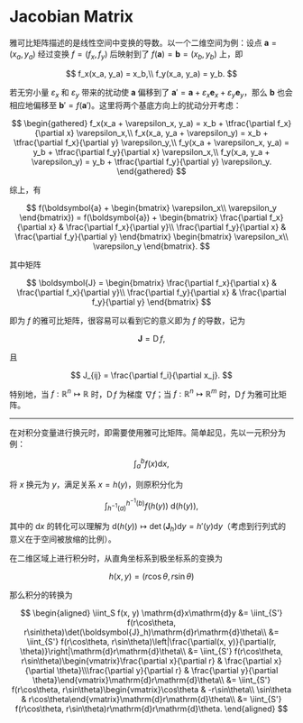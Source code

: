 # Jacobian Matrix

雅可比矩阵描述的是线性空间中变换的导数。以一个二维空间为例：设点 $\boldsymbol{a} = (x_a, y_a)$ 经过变换 $f = (f_x, f_y)$ 后映射到了 $f(\boldsymbol{a}) = \boldsymbol{b} = (x_b, y_b)$ 上，即

$$
f_x(x_a, y_a) = x_b,\\
f_y(x_a, y_a) = y_b.
$$

若无穷小量 $\varepsilon_x$ 和 $\varepsilon_y$ 带来的扰动使 $\boldsymbol{a}$ 偏移到了 $\boldsymbol{a}' = \boldsymbol{a} + \varepsilon_x\boldsymbol{e}_x + \varepsilon_y\boldsymbol{e}_y$，那么 $\boldsymbol{b}$ 也会相应地偏移至 $\boldsymbol{b}' = f(\boldsymbol{a}')$。这里将两个基底方向上的扰动分开考虑：

$$
\begin{gathered}
f_x(x_a + \varepsilon_x, y_a) = x_b + \tfrac{\partial f_x}{\partial x} \varepsilon_x,\\
f_x(x_a, y_a + \varepsilon_y) = x_b + \tfrac{\partial f_x}{\partial y} \varepsilon_y,\\
f_y(x_a + \varepsilon_x, y_a) = y_b + \tfrac{\partial f_y}{\partial x} \varepsilon_x,\\
f_y(x_a, y_a + \varepsilon_y) = y_b + \tfrac{\partial f_y}{\partial y} \varepsilon_y.
\end{gathered}
$$

综上，有

$$
f(\boldsymbol{a} +
\begin{bmatrix}
\varepsilon_x\\
\varepsilon_y
\end{bmatrix}) = f(\boldsymbol{a}) +
\begin{bmatrix}
\frac{\partial f_x}{\partial x} & \frac{\partial f_x}{\partial y}\\
\frac{\partial f_y}{\partial x} & \frac{\partial f_y}{\partial y}
\end{bmatrix}
\begin{bmatrix}
\varepsilon_x\\
\varepsilon_y
\end{bmatrix}.
$$

其中矩阵

$$
\boldsymbol{J} = \begin{bmatrix}
\frac{\partial f_x}{\partial x} & \frac{\partial f_x}{\partial y}\\
\frac{\partial f_y}{\partial x} & \frac{\partial f_y}{\partial y}
\end{bmatrix}
$$

即为 $f$ 的雅可比矩阵，很容易可以看到它的意义即为 $f$ 的导数，记为

$$
\boldsymbol{J} = \operatorname{D}f,
$$

且

$$
J_{ij} = \frac{\partial f_i}{\partial x_j}.
$$

特别地，当 $f: \mathbb{R}^n \mapsto \mathbb{R}$ 时，$\operatorname{D}f$ 为梯度 $\nabla f$；当 $f: \mathbb{R}^n \mapsto \mathbb{R}^m$ 时，$\operatorname{D}f$ 为雅可比矩阵。

---

在对积分变量进行换元时，即需要使用雅可比矩阵。简单起见，先以一元积分为例：

$$
\int_a^b f(x) \mathrm{d}x,
$$

将 $x$ 换元为 $y$，满足关系 $x = h(y)$，则原积分化为

$$
\int_{h^{-1}(a)}^{h^{-1}(b)}f(h(y))\ \mathrm{d}(h(y)),
$$

其中的 $\mathrm{d}x$ 的转化可以理解为 $\mathrm{d}(h(y)) \mapsto \det(\boldsymbol{J}_h)\mathrm{d}y = h'(y)\mathrm{d}y$（考虑到行列式的意义在于空间被放缩的比例）。

在二维区域上进行积分时，从直角坐标系到极坐标系的变换为

$$
h(x, y) = (r\cos\theta, r\sin\theta)
$$

那么积分的转换为

$$
\begin{aligned}
\iint_S f(x, y) \mathrm{d}x\mathrm{d}y
&= \iint_{S'} f(r\cos\theta, r\sin\theta)\det(\boldsymbol{J}_h)\mathrm{d}r\mathrm{d}\theta\\
&= \iint_{S'} f(r\cos\theta, r\sin\theta)\left|\frac{\partial(x, y)}{\partial(r, \theta)}\right|\mathrm{d}r\mathrm{d}\theta\\
&= \iint_{S'} f(r\cos\theta, r\sin\theta)\begin{vmatrix}\frac{\partial x}{\partial r} & \frac{\partial x}{\partial \theta}\\\frac{\partial y}{\partial r} & \frac{\partial y}{\partial \theta}\end{vmatrix}\mathrm{d}r\mathrm{d}\theta\\
&= \iint_{S'} f(r\cos\theta, r\sin\theta)\begin{vmatrix}\cos\theta & -r\sin\theta\\ \sin\theta & r\cos\theta\end{vmatrix}\mathrm{d}r\mathrm{d}\theta\\
&= \iint_{S'} f(r\cos\theta, r\sin\theta)r\mathrm{d}r\mathrm{d}\theta.
\end{aligned}
$$